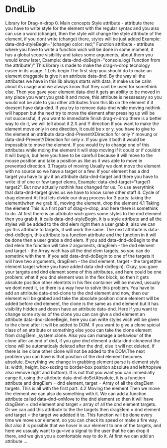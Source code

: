 # DndLib
Library for Drag-n-drop
0. Main concepts
Style attribute - attribute there you have to write style for the element with the regular syntax and you also can use a word (change), then the style will change the style attribute of the element, if you dont write (change) there, styles will be just added Example: data-dnd-styleBegin="(change) color: red;"
Function attribute - attribute where you have to write a function wich will be done in some moment, it has a global scope visibility and takes some arguments, about them you would know later, Example: data-dnd-doBegin="console.log('Function from the attribute')" 
This library is made to make the drag-n-drop tecnology easier in its usage.
1.Lets begin
The first step you should do to make an element draggable is give it an attribute data-dnd. By the way all the attributes we have in this lib
always starts with data, it make us be calm about its usage and we always know that they cant be used for somethink else. Then you gave your element data-dnd it gets an ability to be moved in any place you want you grab it and move, this attribute is nesssesary so you would not be able to you other attributes from this lib on the element if it doesent have data-dnd. If you try to remove data-dnd while moving nothink will happen but the next try to move the element after pressing up will be not successful, if you want to immediatle finish drag-n-drop there is a better way to do it, we will tell about it 
2.X and Y direction
If you want to make the element move only in one direction, it could be x or y, you have to give to the element an attribute data-dnd-PreventXDirection for only Y movung or data-dnd-PreventYDirection for only x. If you give it both it would be impossible to move the element. If you would try to change one of this attributes while moing the element it will stop moving if it could or if couldnt it will bwgin, but here you have to be carefull because it will move to the mouse position and take a position as like as it was able to move in prevented direction. 
3.Tragets of moving
Usually we dont move the element with no source so we have a target or a few. If your element has a dnd target you have to giv it an attribute data-dnd-target and there you have to write id of one or few target elems, Example: data-dnd-target="target1 target2". But now actually nothink has changed for us. To use averythink that data-dnd-target gives us we have to know some other staff
4. Cycle of drag element
At first lets divide our drag process for 3 parts: taking the element(when we grab it), moving the element, drop the element
4.1 Taking the element
This is a first part of drag-n-drop, and here there is somethink to do. At first there is an attribute wich gives some styles to the dnd element then you grab it, it calls data-dnd-styleBegin, it is a style attribute and all the styles will be added to the dnd elem right then a user grab it, also we can giv this attribute to targets, it will work the same. The next attribute is data-dnd-doBegin, this attribute is a function attribute and the function in it will be done then a user grabs a dnd elem. If you add data-dnd-doBegin to the dnd elem the function will take 2 arguments, dragElem - the dnd element and target - the Array wich has all the dnd elem targets, so you can do sometink with them. If you add data-dnd-doBegin to one of the targets it will have two arguments, dragElem - the dnd element, target - the target(the element target where you have added data-dnd-doBegin). Okay, you gave your targets and dnd element some of this attributes, and here could be one problem: what if you dnd element was in the flex block, so then it gets absolute position other elemtnts in his flex container will be moved, ussualy we dont need it, so there is a way how to solve this problem. You have to add an attribute data-dnd-clone to the dnd element and now, then our element will be grabed and take the absolute position clone element will be added before dnd element, the clone is the same as dnd element but it has visibility hidden and doesn have an attribute data-dnd. Here if you want to change some styles of the clone you can can give a dnd element an attribute data-dnd-cloneBegin, here you can write styles wich will be given to the clone after it will be added to DOM. If you want to give a clone spicial class of an attribute or something else yoou can take the clone element from dragElem._system.clone. Also you can manage a behaviour of the clone after an end of dnd, if you give dnd element a data-dnd-cloneend the clone will be automaticaly deleted after the dnd, else it will not deleted, if there is ine clone other clone will not be added to the DOM.The next problem you can have is that position of the dnd element becomes absolute. Everything we change in grabbing element parse is element style is: width, height, box-sozing to border-box position absolute and left/top(we also remove right and bottom). If is not that you want you can immediatly cange it, using the attribute data-dnd-doSetAbsolute, it is a function attribute and dragElem = dnd element, target = Array of all the dragElem targets. This is all with the first part.
4.2 Moving the element
Then we move the element we can also do something with it. We can add a function attribute called data-dnd-onMove to the dnd element so then it will have dragElem = dnd element and target = array of all the dnd element targets. Or we can add this attribute to the the targets then dragElem = dnd element and target = the target we addded it to. This function will be done every time we move uor element, so you can check its speed or make a fire way. But also it is possible that we hover in our element to one of the targets, and here we ussualy want to gu=ive a signal to the user that he can drop it there, and we give you a comfortable way to do it. At first we can add an attribute ... 














